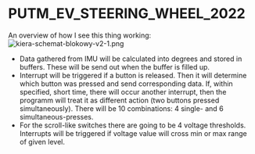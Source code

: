 # PUTM_EV_STEERING_WHEEL_2022

An overview of how I see this thing working:
![kiera-schemat-blokowy-v2-1.png](https://postlmg.cc/ns6YXnjM)

* Data gathered from IMU will be calculated into degrees and stored in buffers. These will be send out when the buffer is filled up. 
* Interrupt will be triggered if a button is released. Then it will determine which button was pressed and send corresponding data. If, within specified, short time, there will occur another interrupt, then the programm will treat it as different action (two buttons pressed simultaneously). There will be 10 combinations: 4 single- and 6 simultaneous-presses.
* For the scroll-like switches there are going to be 4 voltage thresholds. Interrupts will be triggered if voltage value will cross min or max range of given level.
